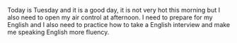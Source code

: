 Today is Tuesday and it is a good day, it is not very hot this morning but I also need to open my air control at afternoon. I need to prepare for my English and I also need to practice how to take a English interview and make me speaking English more fluency.

